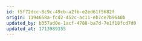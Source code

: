 ```yaml
---
id: f5f72dcc-8c9c-49cb-a2fb-e2ed61f5682f
origin: 1194658a-fcd2-452c-ac11-eb7ce7b9640b
updated_by: b357ad0e-1acf-4788-ba7d-7e1f18fcd7d0
updated_at: 1713989355
---
```

